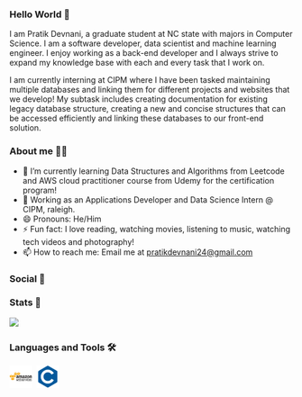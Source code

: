 ### Hello World 👋
I am Pratik Devnani,  a graduate student at NC state with majors in Computer Science. I am a software developer, data scientist and machine learning engineer. I enjoy working as a back-end developer and I always strive to expand my knowledge base with each and every task that I work on.

I am currently interning at CIPM where I have been tasked maintaining multiple databases and linking them for different projects and websites that we develop! My subtask includes creating documentation for existing legacy database structure, creating a new and concise structures that can be accessed efficiently and linking these databases to our front-end solution.

### About me 👨‍💻
- 🌱 I’m currently learning Data Structures and Algorithms from Leetcode and AWS cloud practitioner course from Udemy for the certification program!
- 📍 Working as an Applications Developer and Data Science Intern @ CIPM, raleigh.
- 😄 Pronouns: He/Him
- ⚡ Fun fact: I love reading, watching movies, listening to music, watching tech videos and photography!
- 📫 How to reach me: Email me at pratikdevnani24@gmail.com
  
### Social 📱


### Stats 🚀
<img height="180em" src="https://github-readme-stats.vercel.app/api?username=pratikdevnani&show_icons=true&hide_border=true&&count_private=true&include_all_commits=true&theme=radical" />


### Languages and Tools 🛠️
<div>
<img src="https://raw.githubusercontent.com/devicons/devicon/1119b9f84c0290e0f0b38982099a2bd027a48bf1/icons/amazonwebservices/amazonwebservices-original-wordmark.svg" title="AWS" alt="AWS" width="40" height="40"/>&nbsp;
<img src="https://raw.githubusercontent.com/devicons/devicon/1119b9f84c0290e0f0b38982099a2bd027a48bf1/icons/c/c-plain.svg" title="C" alt="C" width="40" height="40"/>&nbsp;
</div>
<!--
**pratikdevnani/pratikdevnani** is a ✨ _special_ ✨ repository because its `README.md` (this file) appears on your GitHub profile.

Here are some ideas to get you started:

- 🔭 I’m currently working on ...
- 🌱 I’m currently learning ...
- 👯 I’m looking to collaborate on ...
- 🤔 I’m looking for help with ...
- 💬 Ask me about ...
- 📫 How to reach me: ...
- 😄 Pronouns: ...
- ⚡ Fun fact: ...
-->
